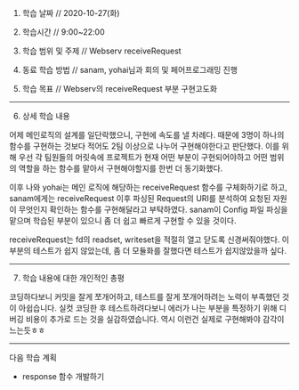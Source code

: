 1. 학습 날짜 // 2020-10-27(화)
2. 학습시간 // 9:00~22:00

3. 학습 범위 및 주제 // Webserv receiveRequest 
4. 동료 학습 방법 // sanam, yohai님과 회의 및 페어프로그래밍 진행
5. 학습 목표 // Webserv의 receiveRequest 부분 구현고도화

---

6. 상세 학습 내용

어제 메인로직의 설계를 일단락했으니, 구현에 속도를 낼 차례다. 때문에 3명이 하나의 함수를 구현하는 것보다 적어도 2팀 이상으로 나누어 구현해야한다고 판단했다. 이를 위해 우선 각 팀원들의 머릿속에 프로젝트가 현재 어떤 부분이 구현되어야하고 어떤 범위의 역할을 하는 함수를 맡아서 구현해야할지를 한번 더 동기화했다. 

이후 나와 yohai는 메인 로직에 해당하는 receiveRequest 함수를 구체화하기로 하고, sanam에게는 receiveRequest 이후 파싱된 Request의 URI를 분석하여 요청된 자원이 무엇인지 확인하는 함수를 구현해달라고 부탁하였다. sanam이 Config 파일 파싱을 맡으며 학습된 부분이 있으니 좀 더 쉽고 빠르게 구현할 수 있을 것이다.

receiveRequest는 fd의 readset, writeset을 적절히 열고 닫도록 신경써줘야했다. 이 부분의 테스트가 쉽지 않았는데, 좀 더 모듈화를 잘했다면 테스트가 쉽지않았을까 싶다.

---

7. 학습 내용에 대한 개인적인 총평

코딩하다보니  커밋을 잘게 쪼개어하고, 테스트를 잘게 쪼개어하려는 노력이 부족했던 것이 아쉽습니다. 실컷 코딩한 후 테스트하려다보니 에러가 나는 부분을 특정하기 위해 디버깅 비용이 추가로 드는 것을 실감하였습니다. 역시 이런건 실제로 구현해봐야 감각이 느는듯ㅎㅎ

---

다음 학습 계획

- response 함수 개발하기


